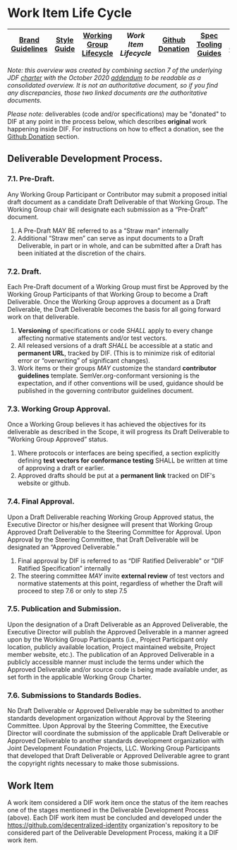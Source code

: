 # Work Item Life Cycle


|[Brand Guidelines](brand-guidelines.md)|[Style Guide](style-guide.md)|[Working Group Lifecycle](working-group-lifecycle.md)|*Work Item Lifecycle*|[Github Donation](github-donation.md)|[Spec Tooling Guides](spec-tooling-guides.md)|[Code of Conduct](code-of-conduct.md)|
|---|---|---|---|---|---|---|



*Note: this overview was created by combining section 7 of the underlying JDF [charter](https://github.com/decentralized-identity/org/blob/master/Org%20documents/Membership%20agreements/DIF%20Project%20Charter%20_4.0.2.pdf) with the October 2020 [addendum](https://github.com/decentralized-identity/org/blob/master/Org%20documents/Membership%20agreements/Project%20Charter%20Addendum.md) to be readable as a consolidated overview. It is not an authoritative document, so if you find any discrepancies, those two linked documents are the authoritative documents.*

*Please note:* deliverables (code and/or specifications) may be "donated" to DIF at any point in the process below, which describes **original** work happening inside DIF.  For instructions on how to effect a donation, see the [Github Donation](github-donation.md) section.

## Deliverable Development Process.

### 7.1. **Pre-Draft**. 

Any Working Group Participant or Contributor may submit a proposed initial draft document as a candidate Draft Deliverable of that Working Group. The Working Group chair will designate each submission as a “Pre-Draft” document.
1. A Pre-Draft MAY BE referred to as a “Straw man” internally
2. Additional “Straw men” can serve as input documents to a Draft Deliverable,
   in part or in whole, and can be submitted after a Draft has been initiated at
   the discretion of the chairs. 

### 7.2. **Draft**. 
Each Pre-Draft document of a Working Group must first be Approved by the Working Group Participants of that Working Group to become a Draft Deliverable. Once the Working Group approves a document as a Draft Deliverable, the Draft Deliverable becomes the basis for all going forward work on that deliverable.

1. **Versioning** of specifications or code *SHALL* apply to every change affecting normative statements and/or test vectors.
2. All released versions of a draft *SHALL* be accessible at a static and **permanent URL**, tracked by DIF. (This is to minimize risk of editorial error or “overwriting” of significant changes).
3. Work items or their groups *MAY* customize the standard **contributor guidelines** template. SemVer.org-conformant versioning is the expectation, and if other conventions will be used, guidance should be published in the governing contributor guidelines document.

### 7.3. **Working Group Approval**.
Once a Working Group believes it has achieved the objectives for its deliverable as described in the Scope, it will progress its Draft Deliverable to “Working Group Approved” status.
1. Where protocols or interfaces are being specified, a section explicitly defining **test vectors for conformance testing** SHALL be written at time of approving a draft or earlier.
2. Approved drafts should be put at a **permanent link** tracked on DIF's website or github.

### 7.4. **Final Approval**.
Upon a Draft Deliverable reaching Working Group Approved status, the Executive Director or his/her designee will present that Working Group Approved Draft Deliverable to the Steering Committee for Approval. Upon Approval by the Steering Committee, that Draft Deliverable will be designated an “Approved Deliverable.”
1. Final approval by DIF is referred to as “DIF Ratified Deliverable" or "DIF Ratified Specification” internally
2. The steering committee *MAY* invite **external review** of test vectors and normative statements at this point, regardless of whether the Draft will proceed to step 7.6 or only to step 7.5

### 7.5. **Publication and Submission**.
Upon the designation of a Draft Deliverable as an Approved Deliverable, the Executive Director will publish the Approved Deliverable in a manner agreed upon by the Working Group Participants (i.e., Project Participant only location, publicly available location, Project maintained website, Project member website, etc.). The publication of an Approved Deliverable in a publicly accessible manner must include the terms under which the Approved Deliverable and/or source code is being made available under, as set forth in the applicable Working Group Charter.

### 7.6. **Submissions to Standards Bodies**.
No Draft Deliverable or Approved Deliverable may be submitted to another standards development organization without Approval by the Steering Committee. Upon Approval by the Steering Committee, the Executive Director will coordinate the submission of the applicable Draft Deliverable or Approved Deliverable to another
standards development organization with Joint Development Foundation Projects, LLC. Working Group Participants that developed that Draft Deliverable or Approved Deliverable agree to grant the copyright rights necessary to make those submissions.

## Work Item 

A work item considered a DIF work item once the status of the item reaches one of the stages mentioned in the Deliverable Development Process (above).
Each DIF work item must be concluded and developed under the https://github.com/decentralized-identity organization's repository to be considered part of the Deliverable Development Process, making it a DIF work item. 
